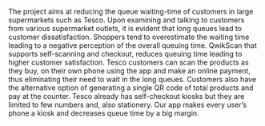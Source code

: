The project aims at reducing the queue waiting-time of customers in large supermarkets such as Tesco.
Upon examining and talking to customers from various supermarket outlets, it is evident that long
queues lead to customer dissatisfaction. Shoppers tend to overestimate the waiting time leading to a
negative perception of the overall queuing time. QwikScan that supports self-scanning and checkout,
reduces queuing time leading to higher customer satisfaction. Tesco customers can scan the products as
they buy, on their own phone using the app and make an online payment, thus eliminating their need to
wait in the long queues. Customers also have the alternative option of generating a single QR code of
total products and pay at the counter. Tesco already has self-checkout kiosks but they are limited to few
numbers and, also stationery. Our app makes every user’s phone a kiosk and decreases queue time by a
big margin.
